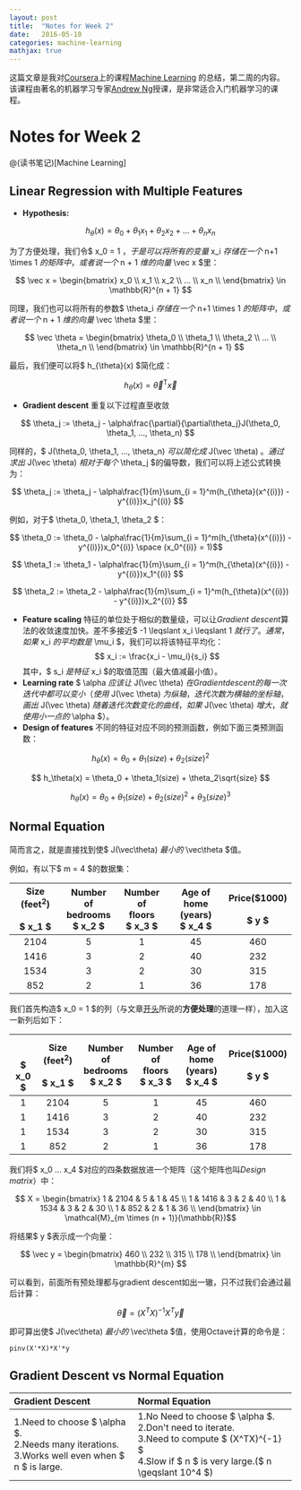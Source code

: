 ```yaml
---
layout: post
title:  "Notes for Week 2"
date:   2016-05-10
categories: machine-learning
mathjax: true
---
```

这篇文章是我对[Coursera](coursera.org)上的课程[Machine Learning](https://www.coursera.org/learn/machine-learning/)
的总结，第二周的内容。该课程由著名的机器学习专家[Andrew Ng](http://www.andrewng.org/)授课，是非常适合入门机器学习的课程。

# Notes for Week 2

@(读书笔记)[Machine Learning]

## Linear Regression with Multiple Features

- **Hypothesis:**

$$ h_{\theta}(x) = \theta_0 + \theta_1x_1 + \theta_2x_2 + ... + \theta_nx_n $$

为了方便处理，我们令$ x_0 = 1 $，于是可以将所有的变量$ x_i $存储在一个$ n+1 \times 1 $的矩阵中，或者说一个$ n + 1 $维的向量$ \vec x $里：

$$ \vec x = \begin{bmatrix}
                   x_0 \\
                   x_1 \\
                   x_2 \\
                   ...    \\
                   x_n \\
                   \end{bmatrix} \in \mathbb{R}^{n + 1} $$
                   
同理，我们也可以将所有的参数$ \theta_i $存储在一个$ n+1 \times 1 $的矩阵中，或者说一个$ n + 1 $维的向量$ \vec \theta $里：

$$ \vec \theta = \begin{bmatrix}
                   \theta_0 \\
                   \theta_1 \\
                   \theta_2 \\
                   ...            \\
                   \theta_n \\
                   \end{bmatrix} \in \mathbb{R}^{n + 1} $$
                   
最后，我们便可以将$ h_{\theta}(x) $简化成：

$$ h_{\theta}(x) = {\vec \theta}^{\mathrm{T}}\vec x $$

- **Gradient descent**
重复以下过程直至收敛

$$ \theta_j := \theta_j - \alpha\frac{\partial}{\partial\theta_j}J(\theta_0, \theta_1, ..., \theta_n) $$

同样的，$ J(\theta_0, \theta_1, ..., \theta_n) $可以简化成$ J(\vec \theta) $。
通过求出$ J(\vec \theta) $相对于每个$ \theta_j $的偏导数，我们可以将上述公式转换为：

$$ \theta_j := \theta_j - \alpha\frac{1}{m}\sum_{i = 1}^m(h_{\theta}(x^{(i)}) - y^{(i)})x_j^{(i)} $$

例如，对于$ \theta_0, \theta_1, \theta_2 $：

$$ \theta_0 := \theta_0 - \alpha\frac{1}{m}\sum_{i = 1}^m(h_{\theta}(x^{(i)}) - y^{(i)})x_0^{(i)} \space (x_0^{(i)} = 1)$$

$$ \theta_1 := \theta_1 - \alpha\frac{1}{m}\sum_{i = 1}^m(h_{\theta}(x^{(i)}) - y^{(i)})x_1^{(i)} $$

$$ \theta_2 := \theta_2 - \alpha\frac{1}{m}\sum_{i = 1}^m(h_{\theta}(x^{(i)}) - y^{(i)})x_2^{(i)} $$

- **Feature scaling**
特征的单位处于相似的数量级，可以让*Gradient descent*算法的收敛速度加快。差不多接近$ -1 \leqslant x_i \leqslant 1 $就行了。
通常，如果$ x_i $的平均数是$ \mu_i $，我们可以将该特征平均化：
$$ x_i := \frac{x_i - \mu_i}{s_i} $$
其中，$ s_i $是特征$ x_i $的取值范围（最大值减最小值）。
- **Learning rate**
$ \alpha $应该让$ J(\vec \theta) $在Gradient descent的每一次迭代中都可以变小（使用$ J(\vec \theta) $为纵轴，迭代次数为横轴的坐标轴，画出$ J(\vec \theta) $随着迭代次数变化的曲线，如果$ J(\vec \theta) $增大，就使用小一点的$ \alpha $）。
- **Design of features**
不同的特征对应不同的预测函数，例如下面三类预测函数：

$$ h_\theta(x) = \theta_0 + \theta_1(size) + \theta_2(size)^2 $$

$$ h_\theta(x) = \theta_0 + \theta_1(size) + \theta_2\sqrt{size} $$

$$ h_\theta(x) = \theta_0 + \theta_1(size) + \theta_2(size)^2 + \theta_3(size)^3$$

## Normal Equation

简而言之，就是直接找到使$ J(\vec\theta) $最小的$ \vec\theta $值。

例如，有以下$ m = 4 $的数据集：

| Size (feet<sup>2</sup>)<br/><br/>$ x_1 $ | Number of<br/>bedrooms<br/>$ x_2 $ | Number of<br/>floors<br/>$ x_3 $ | Age of home<br/>(years)<br/>$ x_4 $ | Price(\$1000)<br/><br/>$ y $ |
| :----: | :-: | :-: | :--: | :---: |
|  2104  |  5  |  1  |  45  |  460  |
|  1416  |  3  |  2  |  40  |  232  |
|  1534  |  3  |  2  |  30  |  315  |
|  852   |  2  |  1  |  36  |  178  |

我们首先构造$ x_0 = 1 $的列（与文章[开头](#linear-regression-with-multiple-features)所说的**方便处理**的道理一样），加入这一新列后如下：

| <br/><br/>$ x_0 $ | Size (feet<sup>2</sup>)<br/><br/>$ x_1 $ | Number of<br/>bedrooms<br/>$ x_2 $ | Number of<br/>floors<br/>$ x_3 $ | Age of home<br/>(years)<br/>$ x_4 $ | Price(\$1000)<br/><br/>$ y $ |
| :-: | :----: | :-: | :-: | :--: | :---: |
|  1  |  2104  |  5  |  1  |  45  |  460  |
|  1  |  1416  |  3  |  2  |  40  |  232  |
|  1  |  1534  |  3  |  2  |  30  |  315  |
|  1  |  852   |  2  |  1  |  36  |  178  |

我们将$ x_0 ... x_4 $对应的四条数据放进一个矩阵（这个矩阵也叫*Design matrix*）中：

$$ X = \begin{bmatrix}
                   1 & 2104 & 5 & 1 & 45 \\
                   1 & 1416 & 3 & 2 & 40 \\
                   1 & 1534 & 3 & 2 & 30 \\
                   1 & 852   & 2 & 1 & 36 \\
                   \end{bmatrix} \in \mathcal{M}_{m \times (n + 1)}(\mathbb{R})$$

将结果$ y $表示成一个向量：

$$ \vec y = \begin{bmatrix}
                   460 \\
                   232 \\
                   315 \\
                   178 \\
                   \end{bmatrix} \in \mathbb{R}^{m} $$

可以看到，前面所有预处理都与gradient descent如出一辙，只不过我们会通过最后计算：

$$ \vec\theta = (X^TX)^{-1}X^T\vec y $$

即可算出使$ J(\vec\theta) $最小的$ \vec\theta $值，使用Octave计算的命令是：

```
pinv(X'*X)*X'*y
```

## Gradient Descent vs Normal Equation

| Gradient Descent | Normal Equation |
| :--------------- | :-------------- |
| 1.Need to choose $ \alpha $.<br/>2.Needs many iterations.<br/>3.Works well even when $ n $ is large. | 1.No Need to choose $ \alpha $.<br/>2.Don't need to iterate.<br/>3.Need to compute $ (X^TX)^{-1} $<br/>4.Slow if $ n $ is very large.($ n \geqslant 10^4 $) |


